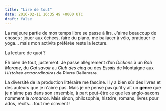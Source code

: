 ```yaml
---
title: "Lire de tout"
date: 2016-02-11 16:35:49 +0000 UTC
draft: false
---
```

La majeure partie de mon temps libre se passe à lire. J'aime beaucoup de choses : jouer aux échecs, faire du piano, me ballader à vélo, pratiquer le yoga... mais mon activité préférée reste la lecture.

La lecture de quoi ?

Eh bien de tout, justement. Je passe allègrement d'un <em>Dickens</em> à un <em>Bob Morane</em>, du <em>Gai savoir</em> au <em>Club des cinq</em> ou des <em>Essais</em> de Montaigne aux <em>Histoires extraordinaires</em> de Pierre Bellemare.

La diversité de la production littéraire me fascine. Il y a bien sûr des livres et des auteurs que je n'aime pas. Mais je ne pense pas qu'il y ait un <strong>genre</strong> que je n'aime pas dans son ensemble, à part peut-être ce que les anglo-saxons nomment la <em>romance</em>. Mais sinon, philosophie, histoire, romans, livres pour ados, récits... tout me convient !